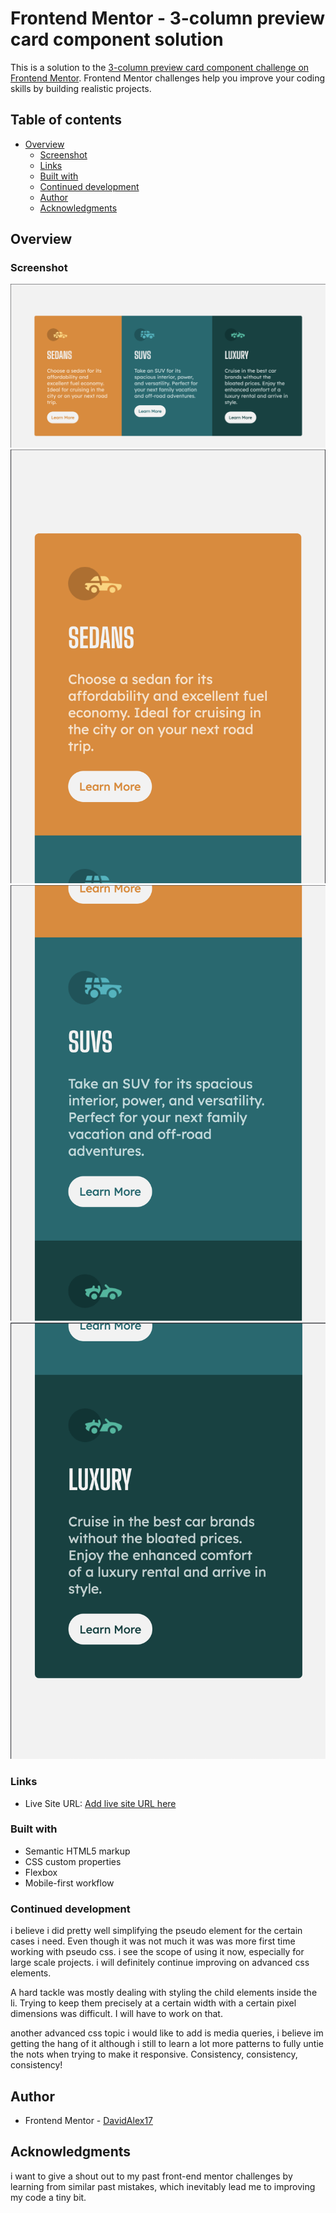 # Frontend Mentor - 3-column preview card component solution

This is a solution to the [3-column preview card component challenge on Frontend Mentor](https://www.frontendmentor.io/challenges/3column-preview-card-component-pH92eAR2-). Frontend Mentor challenges help you improve your coding skills by building realistic projects. 

## Table of contents

- [Overview](#overview)
  - [Screenshot](#screenshot)
  - [Links](#links)
  - [Built with](#built-with)
  - [Continued development](#continued-development)
  - [Author](#author)
  - [Acknowledgments](#acknowledgments)

## Overview

### Screenshot

![](./images/ScreenShot-Desktop.png)
![](./images/ScreenShot-Mobile-1.png)
![](./images/ScreenShot-Mobile-2.png)
![](./images/ScreenShot-Mobile-3.png)

### Links

- Live Site URL: [Add live site URL here](https://davidalex17.github.io/3-column-preview-card-component-main/)

### Built with

- Semantic HTML5 markup
- CSS custom properties
- Flexbox
- Mobile-first workflow

### Continued development

i believe i did pretty well simplifying the pseudo element for the certain cases i need. Even though it was not much it was was more first time working with pseudo css. i see the scope of using it now, especially for large scale projects. i will definitely continue improving on advanced css elements. 

A hard tackle was mostly dealing with styling the child elements inside the li. Trying to keep them precisely at a certain width with a certain pixel dimensions was difficult. I will have to work on that.

another advanced css topic i would like to add is media queries, i believe im getting the hang of it although i still to learn a lot more patterns to fully untie the nots when trying to make it responsive. Consistency, consistency, consistency!

## Author

- Frontend Mentor - [DavidAlex17](https://www.frontendmentor.io/profile/DavidAlex17)

## Acknowledgments

i want to give a shout out to my past front-end mentor challenges by learning from similar past mistakes, which inevitably lead me to improving my code a tiny bit.